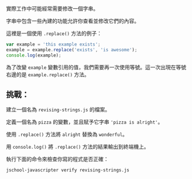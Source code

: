 實際工作中可能經常需要修改一個字串。

字串中包含一些內建的功能允許你查看並修改它們的內容。

這裡是一個使用 `.replace()` 方法的例子：

```js
var example = 'this example exists';
example = example.replace('exists', 'is awesome');
console.log(example);
```

為了改變 `example` 變數引用的值，我們需要再一次使用等號。這一次出現在等號右邊的是 `example.replace()` 方法。

## 挑戰：

建立一個名為 `revising-strings.js` 的檔案。

定義一個名為 `pizza` 的變數，並且賦予它字串 `'pizza is alright'`。

使用 `.replace()` 方法將 `alright` 替換為 `wonderful`。

用 `console.log()` 將 `.replace()` 方法的結果輸出到終端機上。

執行下面的命令來檢查你寫的程式是否正確：

`jschool-javascripter verify revising-strings.js`
